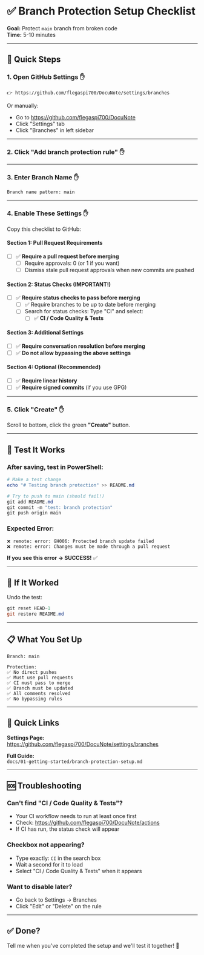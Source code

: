 # ✅ Branch Protection Setup Checklist

**Goal:** Protect `main` branch from broken code  
**Time:** 5-10 minutes

---

## 🚀 Quick Steps

### **1. Open GitHub Settings** ✋
```
👉 https://github.com/flegaspi700/DocuNote/settings/branches
```

Or manually:
- Go to https://github.com/flegaspi700/DocuNote
- Click "Settings" tab
- Click "Branches" in left sidebar

---

### **2. Click "Add branch protection rule"** ✋

---

### **3. Enter Branch Name** ✋
```
Branch name pattern: main
```

---

### **4. Enable These Settings** ✋

Copy this checklist to GitHub:

#### Section 1: Pull Request Requirements
- [ ] ✅ **Require a pull request before merging**
  - [ ] Require approvals: 0 (or 1 if you want)
  - [ ] Dismiss stale pull request approvals when new commits are pushed

#### Section 2: Status Checks (IMPORTANT!)
- [ ] ✅ **Require status checks to pass before merging**
  - [ ] ✅ Require branches to be up to date before merging
  - [ ] Search for status checks: Type "CI" and select:
    - [ ] ✅ **CI / Code Quality & Tests**

#### Section 3: Additional Settings
- [ ] ✅ **Require conversation resolution before merging**
- [ ] ✅ **Do not allow bypassing the above settings**

#### Section 4: Optional (Recommended)
- [ ] ✅ **Require linear history**
- [ ] ✅ **Require signed commits** (if you use GPG)

---

### **5. Click "Create"** ✋

Scroll to bottom, click the green **"Create"** button.

---

## 🧪 Test It Works

### **After saving, test in PowerShell:**

```powershell
# Make a test change
echo "# Testing branch protection" >> README.md

# Try to push to main (should fail!)
git add README.md
git commit -m "test: branch protection"
git push origin main
```

### **Expected Error:**
```
❌ remote: error: GH006: Protected branch update failed
❌ remote: error: Changes must be made through a pull request
```

**If you see this error → SUCCESS!** ✅

---

## 🎯 If It Worked

Undo the test:
```powershell
git reset HEAD~1
git restore README.md
```

---

## 📋 What You Set Up

```
Branch: main

Protection:
✅ No direct pushes
✅ Must use pull requests
✅ CI must pass to merge
✅ Branch must be updated
✅ All comments resolved
✅ No bypassing rules
```

---

## 🔗 Quick Links

**Settings Page:**  
https://github.com/flegaspi700/DocuNote/settings/branches

**Full Guide:**  
`docs/01-getting-started/branch-protection-setup.md`

---

## 🆘 Troubleshooting

### **Can't find "CI / Code Quality & Tests"?**
- Your CI workflow needs to run at least once first
- Check: https://github.com/flegaspi700/DocuNote/actions
- If CI has run, the status check will appear

### **Checkbox not appearing?**
- Type exactly: `CI` in the search box
- Wait a second for it to load
- Select "CI / Code Quality & Tests" when it appears

### **Want to disable later?**
- Go back to Settings → Branches
- Click "Edit" or "Delete" on the rule

---

## ✅ Done?

Tell me when you've completed the setup and we'll test it together! 🚀
